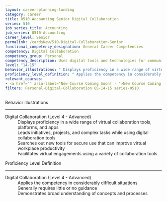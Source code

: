 ```yaml
---
layout: career-planning-landing
category: career
title: 0510 Accounting Senior Digital Collaboration
series: 510
job_series_title: Accounting
job_series: 0510 Accounting
career_level: Senior
permalink: /cardsNew/510-Digital-Collaboration-Senior
functional_competency_designation: General Career Competencies
competency: Digital Collaboration
competency_group: Personal
competency_description: Uses digital tools and technologies for communication, knowledge-sharing, and collaborative processes; works with others to construct and create resources and knowledge, or provide services, in a digital environment.
level: "14-15"
behavior_illustrations: " Displays proficiency in a wide range of virtual collaboration tools, platforms, and apps  Leads initiatives, projects, and complex tasks while using digital collaboration tools  Searches out new tools for secure use that can improve virtual workplace productivity  Facilitates virtual engagements using a variety of collaboration tools"
proficiency_level_definition: " Applies the competency in considerably difficult situations  Generally requires little or no guidance  Demonstrates broad understanding of concepts and processes"
relevant_courses: 
- <a href="" aria-label="New Course Coming Soon! - ">New Course Coming Soon!</a>, 
filters: Personal-Digital-Collaboration GS-14-15 series-0510
---
```


<div class="desktop:grid-col-6 margin-y-3">
  <div class="border-top-2 bg-white padding-3 shadow-5 height-full members-hover border-1px button-border border-top-blue radius-lg">
    <p class="text-bold label-color font-size-21">Behavior Illustrations</p>
    <hr class="hr-green"/>
    <dl class="text-base card-content-color"><dt>Digital Collaboration (Level 4 - Advanced)</dt><dd>Displays proficiency in a wide range of virtual collaboration tools, platforms, and apps </dd><dd>Leads initiatives, projects, and complex tasks while using digital collaboration tools </dd><dd>Searches out new tools for secure use that can improve virtual workplace productivity </dd><dd>Facilitates virtual engagements using a variety of collaboration tools</dd></dl>
  </div>
</div>
<div class="desktop:grid-col-6 margin-y-3">
  <div class="border-top-2 bg-white padding-3 shadow-5 height-full members-hover border-1px button-border border-top-blue radius-lg">
    <p class="text-bold label-color font-size-21">Proficiency Level Definition</p>
     <hr class="hr-green"/>
    <dl class="text-base card-content-color"><dt>Digital Collaboration (Level 4 - Advanced)</dt><dd>Applies the competency in considerably difficult situations </dd><dd>Generally requires little or no guidance </dd><dd>Demonstrates broad understanding of concepts and processes</dd></dl>
  </div>
</div>